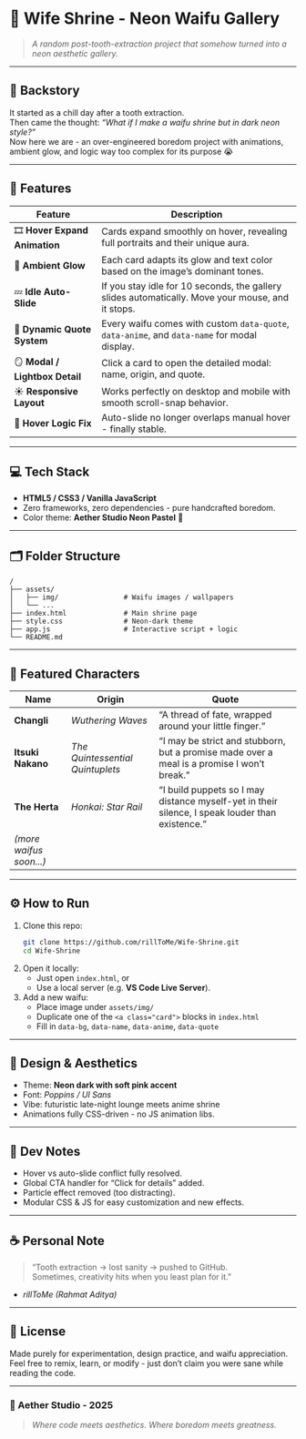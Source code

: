 # 💮 Wife Shrine - Neon Waifu Gallery
> *A random post-tooth-extraction project that somehow turned into a neon aesthetic gallery.*

---

## 🦷 Backstory
It started as a chill day after a tooth extraction.  
Then came the thought: *“What if I make a waifu shrine but in dark neon style?”*  
Now here we are - an over-engineered boredom project with animations, ambient glow, and logic way too complex for its purpose 😭  

---

## 🌌 Features
| Feature | Description |
|----------|-------------|
| 🎞️ **Hover Expand Animation** | Cards expand smoothly on hover, revealing full portraits and their unique aura. |
| 🩶 **Ambient Glow** | Each card adapts its glow and text color based on the image’s dominant tones. |
| 💤 **Idle Auto-Slide** | If you stay idle for 10 seconds, the gallery slides automatically. Move your mouse, and it stops. |
| 💬 **Dynamic Quote System** | Every waifu comes with custom `data-quote`, `data-anime`, and `data-name` for modal display. |
| 🪞 **Modal / Lightbox Detail** | Click a card to open the detailed modal: name, origin, and quote. |
| ☀️ **Responsive Layout** | Works perfectly on desktop and mobile with smooth scroll-snap behavior. |
| 🧠 **Hover Logic Fix** | Auto-slide no longer overlaps manual hover - finally stable. |

---

## 💻 Tech Stack
- **HTML5 / CSS3 / Vanilla JavaScript**
- Zero frameworks, zero dependencies - pure handcrafted boredom.
- Color theme: **Aether Studio Neon Pastel** 🌈

---

## 🗂️ Folder Structure
```
/
├── assets/
│   ├── img/                # Waifu images / wallpapers
│   └── ...
├── index.html              # Main shrine page
├── style.css               # Neon-dark theme
├── app.js                  # Interactive script + logic
└── README.md              
```

---

## 💞 Featured Characters
| Name | Origin | Quote |
|------|---------|--------|
| **Changli** | *Wuthering Waves* | “A thread of fate, wrapped around your little finger.” |
| **Itsuki Nakano** | *The Quintessential Quintuplets* | “I may be strict and stubborn, but a promise made over a meal is a promise I won’t break.” |
| **The Herta** | *Honkai: Star Rail* | “I build puppets so I may distance myself-yet in their silence, I speak louder than existence.” |
| *(more waifus soon...)* | | |

---

## ⚙️ How to Run
1. Clone this repo:
   ```bash
   git clone https://github.com/rillToMe/Wife-Shrine.git
   cd Wife-Shrine
   ```
2. Open it locally:
   - Just open `index.html`, or  
   - Use a local server (e.g. **VS Code Live Server**).
3. Add a new waifu:
   - Place image under `assets/img/`  
   - Duplicate one of the `<a class="card">` blocks in `index.html`  
   - Fill in `data-bg`, `data-name`, `data-anime`, `data-quote`  

---

## 🌺 Design & Aesthetics
- Theme: **Neon dark with soft pink accent**
- Font: *Poppins / UI Sans*
- Vibe: futuristic late-night lounge meets anime shrine
- Animations fully CSS-driven - no JS animation libs.

---

## 🧩 Dev Notes
- Hover vs auto-slide conflict fully resolved.
- Global CTA handler for “Click for details” added.
- Particle effect removed (too distracting).
- Modular CSS & JS for easy customization and new effects.

---

## ☕ Personal Note
> “Tooth extraction → lost sanity → pushed to GitHub.  
> Sometimes, creativity hits when you least plan for it.”  

- *rillToMe (Rahmat Aditya)*

---

## 🧠 License
Made purely for experimentation, design practice, and waifu appreciation.  
Feel free to remix, learn, or modify - just don’t claim you were sane while reading the code.

---

### 💫 Aether Studio - 2025
> *Where code meets aesthetics. Where boredom meets greatness.*

